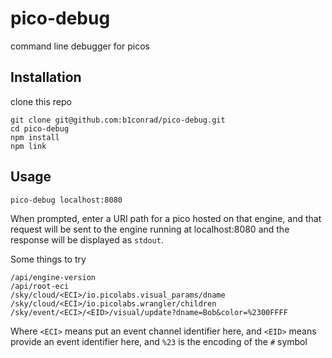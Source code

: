 # pico-debug
command line debugger for picos

## Installation
clone this repo
```
git clone git@github.com:b1conrad/pico-debug.git
cd pico-debug
npm install
npm link
```

## Usage
```
pico-debug localhost:8080
```

When prompted, enter a URI path for a pico hosted on that engine,
and that request will be sent to the engine running at localhost:8080
and the response will be displayed as `stdout`.

Some things to try

```
/api/engine-version
/api/root-eci
/sky/cloud/<ECI>/io.picolabs.visual_params/dname
/sky/cloud/<ECI>/io.picolabs.wrangler/children
/sky/event/<ECI>/<EID>/visual/update?dname=Bob&color=%2300FFFF
```

Where `<ECI>` means put an event channel identifier here, 
and `<EID>` means provide an event identifier here,
and `%23` is the encoding of the `#` symbol
  
  
